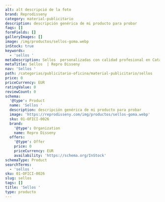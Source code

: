 ```yaml
---
alt: alt descripció de la foto
brand: Reprodisseny
category: material-publicitario
description: descripción genérica de mi producto para probar
faqs: []
formFields: []
galleryImages: []
image: /img/productos/sellos-goma.webp
inStock: true
keywords:
  - 'sellos '
metaDescription: Sellos  personalizadas con calidad profesional en Cataluña.
metaTitle: Sellos  | Repro Disseny
nav: 'Sellos '
path: /categorias/publicitario-oficina/material-publicitario/sellos
price: 0
priceCurrency: EUR
ratingValue: 0
reviewCount: 0
schema:
  '@type': Product
  name: 'Sellos '
  description: descripción genérica de mi producto para probar
  image: 'https://reprodisseny.com/img/productos/sellos-goma.webp'
  sku: 01-OFICI-0026
  brand:
    '@type': Organization
    name: Repro Disseny
  offers:
    '@type': Offer
    price: 0
    priceCurrency: EUR
    availability: 'https://schema.org/InStock'
schemaType: Product
searchTerms:
  - 'sellos '
sku: 01-OFICI-0026
slug: sellos
tags: []
title: 'Sellos '
type: producto
---
```


